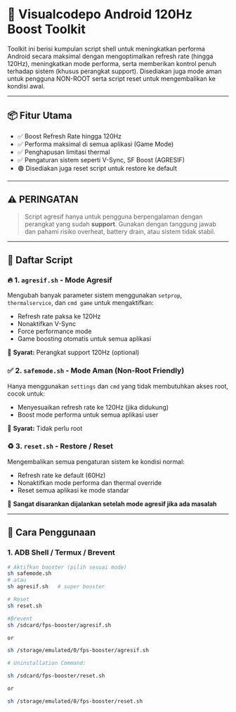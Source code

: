 # 🚀 Visualcodepo Android 120Hz Boost Toolkit

Toolkit ini berisi kumpulan script shell untuk meningkatkan performa Android secara maksimal dengan mengoptimalkan refresh rate (hingga 120Hz), meningkatkan mode performa, serta memberikan kontrol penuh terhadap sistem (khusus perangkat support). Disediakan juga mode aman untuk pengguna NON-ROOT serta script reset untuk mengembalikan ke kondisi awal.

---

## 📦 Fitur Utama

- ✅ Boost Refresh Rate hingga 120Hz
- ✅ Performa maksimal di semua aplikasi (Game Mode)
- ✅ Penghapusan limitasi thermal 
- ✅ Pengaturan sistem seperti V-Sync, SF Boost (AGRESIF)
- 🟢 Disediakan juga reset script untuk restore ke default

---

## ⚠️ PERINGATAN

> Script agresif hanya untuk pengguna berpengalaman dengan perangkat yang sudah **support**. Gunakan dengan tanggung jawab dan pahami risiko overheat, battery drain, atau sistem tidak stabil.

---

## 🧪 Daftar Script

### 🔥 1. `agresif.sh` - Mode Agresif

Mengubah banyak parameter sistem menggunakan `setprop`, `thermalservice`, dan `cmd game` untuk mengaktifkan:
- Refresh rate paksa ke 120Hz
- Nonaktifkan V-Sync
- Force performance mode
- Game boosting otomatis untuk semua aplikasi

📌 **Syarat:** Perangkat support 120Hz (optional) 

### ✅ 2. `safemode.sh` - Mode Aman (Non-Root Friendly)

Hanya menggunakan `settings` dan `cmd` yang tidak membutuhkan akses root, cocok untuk:
- Menyesuaikan refresh rate ke 120Hz (jika didukung)
- Boost mode performa untuk semua aplikasi user

📌 **Syarat:** Tidak perlu root

### ♻️ 3. `reset.sh` - Restore / Reset

Mengembalikan semua pengaturan sistem ke kondisi normal:
- Refresh rate ke default (60Hz)
- Nonaktifkan mode performa dan thermal override
- Reset semua aplikasi ke mode standar

📌 **Sangat disarankan dijalankan setelah mode agresif jika ada masalah**

---

## 🔧 Cara Penggunaan

### 1. ADB Shell / Termux / Brevent
```bash
# Aktifkan booster (pilih sesuai mode)
sh safemode.sh
# atau
sh agresif.sh   # super booster

# Reset
sh reset.sh

#Brevent
sh /sdcard/fps-booster/agresif.sh

or

sh /storage/emulated/0/fps-booster/agresif.sh

# Uninstallation Command:

sh /sdcard/fps-booster/reset.sh

or

sh /storage/emulated/0/fps-booster/reset.sh

